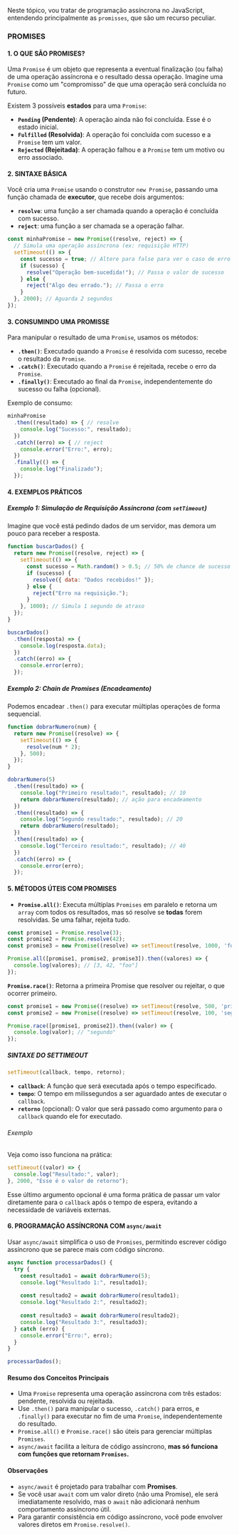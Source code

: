 Neste tópico, vou tratar de programação assíncrona no JavaScript, entendendo principalmente as `promisses`,  que são um recurso peculiar.

### PROMISES
#### 1. O QUE SÃO PROMISES?
Uma `Promise` é um objeto que representa a eventual finalização (ou falha) de uma operação assíncrona e o resultado dessa operação. Imagine uma `Promise` como um "compromisso" de que uma operação será concluída no futuro.

Existem 3 possíveis **estados** para uma `Promise`:
- **`Pending` (Pendente)**: A operação ainda não foi concluída. Esse é o estado inicial.
- **`Fulfilled` (Resolvida)**: A operação foi concluída com sucesso e a `Promise` tem um valor.
- **`Rejected` (Rejeitada)**: A operação falhou e a `Promise` tem um motivo ou erro associado.

#### 2. SINTAXE BÁSICA

Você cria uma `Promise` usando o construtor `new Promise`, passando uma função chamada de **executor**, que recebe dois argumentos:

- **`resolve`**: uma função a ser chamada quando a operação é concluída com sucesso.
- **`reject`**: uma função a ser chamada se a operação falhar.
```js
const minhaPromise = new Promise((resolve, reject) => {
  // Simula uma operação assíncrona (ex: requisição HTTP)
  setTimeout(() => {
    const sucesso = true; // Altere para false para ver o caso de erro
    if (sucesso) {
      resolve("Operação bem-sucedida!"); // Passa o valor de sucesso
    } else {
      reject("Algo deu errado."); // Passa o erro
    }
  }, 2000); // Aguarda 2 segundos
});
```

#### 3. CONSUMINDO UMA PROMISSE

Para manipular o resultado de uma `Promise`, usamos os métodos:

- **`.then()`**: Executado quando a `Promise` é resolvida com sucesso, recebe o resultado da `Promise`.
- **`.catch()`**: Executado quando a `Promise` é rejeitada, recebe o erro da `Promise`.
- **`.finally()`**: Executado ao final da `Promise`, independentemente do sucesso ou falha (opcional).

Exemplo de consumo:
```js
minhaPromise
  .then((resultado) => { // resolve
    console.log("Sucesso:", resultado);
  })
  .catch((erro) => { // reject
    console.error("Erro:", erro);
  })
  .finally(() => {
    console.log("Finalizado");
  });
```

#### 4. EXEMPLOS PRÁTICOS

##### Exemplo 1: Simulação de Requisição Assíncrona (com `setTimeout`)

Imagine que você está pedindo dados de um servidor, mas demora um pouco para receber a resposta.
```js
function buscarDados() {
  return new Promise((resolve, reject) => {
    setTimeout(() => {
      const sucesso = Math.random() > 0.5; // 50% de chance de sucesso
      if (sucesso) {
        resolve({ data: "Dados recebidos!" });
      } else {
        reject("Erro na requisição.");
      }
    }, 1000); // Simula 1 segundo de atraso
  });
}

buscarDados()
  .then((resposta) => {
    console.log(resposta.data);
  })
  .catch((erro) => {
    console.error(erro);
  });
```

##### Exemplo 2: Chain de Promises (Encadeamento)

Podemos encadear `.then()` para executar múltiplas operações de forma sequencial.
```js
function dobrarNumero(num) {
  return new Promise((resolve) => {
    setTimeout(() => {
      resolve(num * 2);
    }, 500);
  });
}

dobrarNumero(5)
  .then((resultado) => {
    console.log("Primeiro resultado:", resultado); // 10
    return dobrarNumero(resultado); // ação para encadeamento
  })
  .then((resultado) => {
    console.log("Segundo resultado:", resultado); // 20
    return dobrarNumero(resultado);
  })
  .then((resultado) => {
    console.log("Terceiro resultado:", resultado); // 40
  })
  .catch((erro) => {
    console.error(erro);
  });
```

#### 5. MÉTODOS ÚTEIS COM PROMISES

- **`Promise.all()`**: Executa múltiplas `Promises` em paralelo e retorna um `array` com todos os resultados, mas só resolve se **todas** forem resolvidas. Se uma falhar, rejeita tudo.
```js
const promise1 = Promise.resolve(3);
const promise2 = Promise.resolve(42);
const promise3 = new Promise((resolve) => setTimeout(resolve, 1000, 'foo'));

Promise.all([promise1, promise2, promise3]).then((valores) => {
  console.log(valores); // [3, 42, "foo"]
});
```

**`Promise.race()`**: Retorna a primeira Promise que resolver ou rejeitar, o que ocorrer primeiro.
```js
const promise1 = new Promise((resolve) => setTimeout(resolve, 500, 'primeiro'));
const promise2 = new Promise((resolve) => setTimeout(resolve, 100, 'segundo'));

Promise.race([promise1, promise2]).then((valor) => {
  console.log(valor); // "segundo"
});
```
##### SINTAXE DO SETTIMEOUT
```js
setTimeout(callback, tempo, retorno);
```
- **`callback`**: A função que será executada após o tempo especificado.
- **`tempo`**: O tempo em milissegundos a ser aguardado antes de executar o `callback`.
- **`retorno`** (opcional): O valor que será passado como argumento para o `callback` quando ele for executado.
###### Exemplo
Veja como isso funciona na prática:
```js
setTimeout((valor) => {
  console.log("Resultado:", valor);
}, 2000, "Esse é o valor de retorno");
```
Esse último argumento opcional é uma forma prática de passar um valor diretamente para o `callback` após o tempo de espera, evitando a necessidade de variáveis externas.

#### 6. PROGRAMAÇÃO ASSÍNCRONA COM `async/await`

Usar `async/await` simplifica o uso de `Promises`, permitindo escrever código assíncrono que se parece mais com código síncrono.
```js
async function processarDados() {
  try {
    const resultado1 = await dobrarNumero(5);
    console.log("Resultado 1:", resultado1);
    
    const resultado2 = await dobrarNumero(resultado1);
    console.log("Resultado 2:", resultado2);
    
    const resultado3 = await dobrarNumero(resultado2);
    console.log("Resultado 3:", resultado3);
  } catch (erro) {
    console.error("Erro:", erro);
  }
}

processarDados();
```

#### Resumo dos Conceitos Principais

- Uma `Promise` representa uma operação assíncrona com três estados: pendente, resolvida ou rejeitada.
- Use `.then()` para manipular o sucesso, `.catch()` para erros, e `.finally()` para executar no fim de uma `Promise`, independentemente do resultado.
- `Promise.all()` e `Promise.race()` são úteis para gerenciar múltiplas `Promises`.
- `async/await` facilita a leitura de código assíncrono, **mas só funciona com funções que retornam `Promises`.**

#### Observações
- `async/await` é projetado para trabalhar com **Promises**.
- Se você usar `await` com um valor direto (não uma Promise), ele será imediatamente resolvido, mas o `await` não adicionará nenhum comportamento assíncrono útil.
- Para garantir consistência em código assíncrono, você pode envolver valores diretos em `Promise.resolve()`.